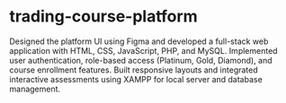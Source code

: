 # trading-course-platform
Designed the platform UI using Figma and developed a full-stack web application with HTML, CSS, JavaScript, PHP,
and MySQL. Implemented user authentication, role-based access (Platinum, Gold, Diamond), and course enrollment
features. Built responsive layouts and integrated interactive assessments using XAMPP for local server and database
management.
